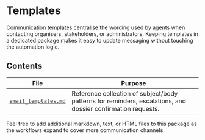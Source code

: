 # Templates

Communication templates centralise the wording used by agents when contacting organisers,
stakeholders, or administrators.  Keeping templates in a dedicated package makes it easy to
update messaging without touching the automation logic.

## Contents

| File | Purpose |
|------|---------|
| [`email_templates.md`](email_templates.md) | Reference collection of subject/body patterns for reminders, escalations, and dossier confirmation requests. |

Feel free to add additional markdown, text, or HTML files to this package as the workflows
expand to cover more communication channels.
